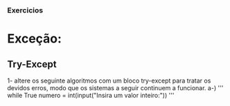 ### Exercicios

# Exceção:
## Try-Except
1- altere os seguinte algoritmos com um bloco try-except para tratar os devidos erros, modo que os sistemas a seguir continuem a funcionar.
a-)
'''
    while True
    numero = int(input("Insira um valor inteiro:"))
'''